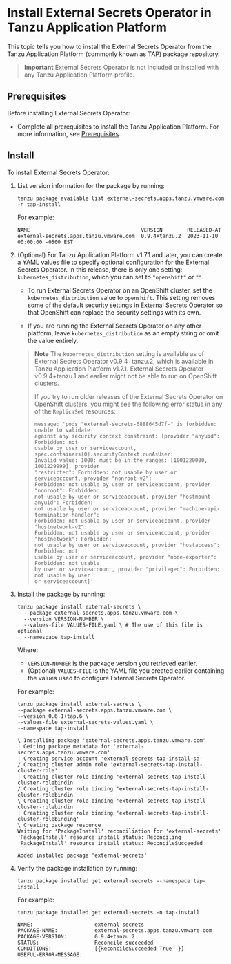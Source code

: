 # Install External Secrets Operator in Tanzu Application Platform

This topic tells you how to install the External Secrets Operator
from the Tanzu Application Platform (commonly known as TAP) package repository.

> **Important** External Secrets Operator is not included or installed with any
> Tanzu Application Platform profile.

## <a id='eso-prereqs'></a> Prerequisites

Before installing External Secrets Operator:

- Complete all prerequisites to install the Tanzu Application Platform.
For more information, see [Prerequisites](../prerequisites.md).

## <a id='eso-install'></a> Install

To install External Secrets Operator:

1. List version information for the package by running:

   ```console
   tanzu package available list external-secrets.apps.tanzu.vmware.com -n tap-install
   ```

   For example:

   ```console
   NAME                                    VERSION        RELEASED-AT
   external-secrets.apps.tanzu.vmware.com  0.9.4+tanzu.2  2023-11-10 00:00:00 -0500 EST
   ```

1. (Optional) For Tanzu Application Platform v1.7.1 and later, you can create a YAML values file to
   specify optional configuration for the External Secrets Operator. In this release, there is only
   one setting: `kubernetes_distribution`, which you can set to `"openshift"` or `""`.

   - To run External Secrets Operator on an OpenShift cluster, set the `kubernetes_distribution` value
   to `openshift`. This setting removes some of the default security settings in External Secrets Operator
   so that OpenShift can replace the security settings with its own.

   - If you are running the External Secrets Operator on any other platform, leave `kubernetes_distribution`
   as an empty string or omit the value entirely.

   > **Note** The `kubernetes_distribution` setting is available as of External Secrets Operator
   > v0.9.4+tanzu.2, which is available in Tanzu Application Platform v1.7.1.
   > External Secrets Operator v0.9.4+tanzu.1 and earlier might not be able to run on OpenShift clusters.
   >
   > If you try to run older releases of the External Secrets Operator on OpenShift clusters, you
   > might see the following error status in any of the `ReplicaSet` resources:
   >
   > ```console
   > message: 'pods "external-secrets-6888645d7f-" is forbidden: unable to validate
   > against any security context constraint: [provider "anyuid": Forbidden: not
   > usable by user or serviceaccount, spec.containers[0].securityContext.runAsUser:
   > Invalid value: 1000: must be in the ranges: [1001220000, 1001229999], provider
   > "restricted": Forbidden: not usable by user or serviceaccount, provider "nonroot-v2":
   > Forbidden: not usable by user or serviceaccount, provider "nonroot": Forbidden:
   > not usable by user or serviceaccount, provider "hostmount-anyuid": Forbidden:
   > not usable by user or serviceaccount, provider "machine-api-termination-handler":
   > Forbidden: not usable by user or serviceaccount, provider "hostnetwork-v2":
   > Forbidden: not usable by user or serviceaccount, provider "hostnetwork": Forbidden:
   > not usable by user or serviceaccount, provider "hostaccess": Forbidden: not
   > usable by user or serviceaccount, provider "node-exporter": Forbidden: not usable
   > by user or serviceaccount, provider "privileged": Forbidden: not usable by user
   > or serviceaccount]'
   > ```

1. Install the package by running:

   ```console
   tanzu package install external-secrets \
     --package external-secrets.apps.tanzu.vmware.com \
     --version VERSION-NUMBER \
     --values-file VALUES-FILE.yaml \ # The use of this file is optional
     --namespace tap-install
   ```

   Where:
   - `VERSION-NUMBER` is the package version you retrieved earlier.
   - (Optional) `VALUES-FILE` is the YAML file you created earlier containing the values used to configure
     External Secrets Operator.

   For example:

   ```console
   tanzu package install external-secrets \
   --package external-secrets.apps.tanzu.vmware.com \
   --version 0.6.1+tap.6 \
   --values-file external-secrets-values.yaml \
   --namespace tap-install

   \ Installing package 'external-secrets.apps.tanzu.vmware.com'
   | Getting package metadata for 'external-secrets.apps.tanzu.vmware.com'
   | Creating service account 'external-secrets-tap-install-sa'
   / Creating cluster admin role 'external-secrets-tap-install-cluster-role'
   | Creating cluster role binding 'external-secrets-tap-install-cluster-rolebindin
   / Creating cluster role binding 'external-secrets-tap-install-cluster-rolebindin
   \ Creating cluster role binding 'external-secrets-tap-install-cluster-rolebindin
   | Creating cluster role binding 'external-secrets-tap-install-cluster-rolebinding'
   \ Creating package resource
   Waiting for 'PackageInstall' reconciliation for 'external-secrets'
   'PackageInstall' resource install status: Reconciling
   'PackageInstall' resource install status: ReconcileSucceeded

   Added installed package 'external-secrets'
   ```

1. Verify the package installation by running:

   ```console
   tanzu package installed get external-secrets --namespace tap-install
   ```

   For example:

   ```console
   tanzu package installed get external-secrets -n tap-install

   NAME:                    external-secrets
   PACKAGE-NAME:            external-secrets.apps.tanzu.vmware.com
   PACKAGE-VERSION:         0.9.4+tanzu.2
   STATUS:                  Reconcile succeeded
   CONDITIONS:              [{ReconcileSucceeded True  }]
   USEFUL-ERROR-MESSAGE:
   ```
